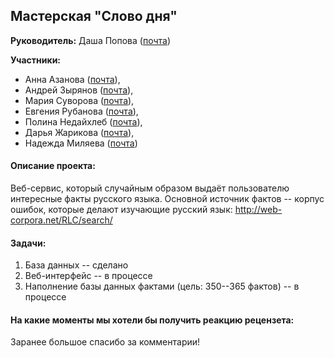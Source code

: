 ## Мастерская "Слово дня"

**Руководитель:** Даша Попова ([почта](mailto:daschapopowa@gmail.com))

**Участники:**
* Анна Азанова ([почта](mailto:azanovaas98@gmail.com)), 
* Андрей Зырянов ([почта](mailto:zyryanov.andrew@gmail.com)),
* Мария Суворова ([почта](mailto:brouhahaha@yandex.ru)), 
* Евгения Рубанова ([почта](mailto:ejouny.ewg@gmail.com)),
* Полина Недайхлеб ([почта](mailto:n.19polya@mail.ru)),
* Дарья Жарикова ([почта](mailto:dariajarikovaa@gmail.com)),
* Надежда Миляева ([почта](mailto:milyaeva.nadia@gmail.com))

#### Описание проекта:

Веб-сервис, который случайным образом выдаёт пользователю интересные факты русского языка. Основной источник фактов -- корпус ошибок, которые делают изучающие русский язык: http://web-corpora.net/RLC/search/

#### Задачи:

1. База данных -- сделано
2. Веб-интерфейс -- в процессе
3. Наполнение базы данных фактами (цель: 350--365 фактов) -- в процессе

#### На какие моменты мы хотели бы получить реакцию рецензета:



Заранее большое спасибо за комментарии!
